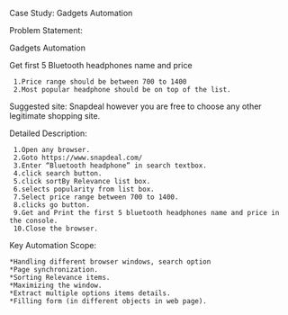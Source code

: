 Case Study: Gadgets Automation 

Problem Statement:  

Gadgets Automation 

Get first 5 Bluetooth headphones name and price  

     1.Price range should be between 700 to 1400
     2.Most popular headphone should be on top of the list.
     
Suggested site: Snapdeal however you are free to choose any other legitimate shopping site. 

Detailed Description: 

	 1.Open any browser. 
	 2.Goto https://www.snapdeal.com/ 
     3.Enter “Bluetooth headphone” in search textbox.
	 4.click search button.
	 5.click sortBy Relevance list box.
	 6.selects popularity from list box.
	 7.Select price range between 700 to 1400.
	 8.clicks go button.
	 9.Get and Print the first 5 bluetooth headphones name and price in the console. 
	 10.Close the browser. 
      
Key Automation Scope: 

	*Handling different browser windows, search option
	*Page synchronization.
	*Sorting Relevance items.  
	*Maximizing the window.
	*Extract multiple options items details. 
	*Filling form (in different objects in web page).